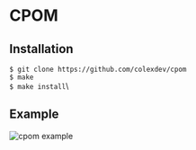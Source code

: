 # CPOM

## Installation
`$ git clone https://github.com/colexdev/cpom`\
`$ make`\
`$ make install`\

## Example
![cpom example](https://colex.dev/cpom2.gif)
